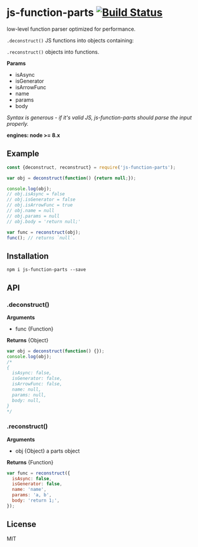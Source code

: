 # js-function-parts [![Build Status](https://travis-ci.org/iamdevonbutler/js-function-parts.svg?branch=master)](https://travis-ci.org/iamdevonbutler/js-function-parts)

low-level function parser optimized for performance.

`.deconstruct()` JS functions into objects containing:

`.reconstruct()` objects into functions.

 **Params**
- isAsync
- isGenerator
- isArrowFunc
- name
- params
- body

*Syntax is generous - if it's valid JS, js-function-parts should parse the input properly.*

**engines: node >= 8.x**

## Example

```javascript
const {deconstruct, reconstruct} = require('js-function-parts');

var obj = deconstruct(function() {return null;});

console.log(obj);
// obj.isAsync = false
// obj.isGenerator = false
// obj.isArrowFunc = true
// obj.name = null
// obj.params = null
// obj.body = 'return null;'

var func = reconstruct(obj);
func(); // returns `null`.
```

## Installation

```
npm i js-function-parts --save
```

## API

### .deconstruct()

**Arguments**

- func {Function}

**Returns** {Object}

```javascript
var obj = deconstruct(function() {});
console.log(obj);
/*
{
  isAsync: false,
  isGenerator: false,
  isArrowFunc: false,
  name: null,
  params: null,
  body: null,
}
*/
```

### .reconstruct()

**Arguments**

- obj {Object} a parts object

**Returns** {Function}

```javascript
var func = reconstruct({
  isAsync: false,
  isGenerator: false,
  name: 'name',
  params: 'a, b',
  body: 'return 1;',
});
```

## License
MIT
